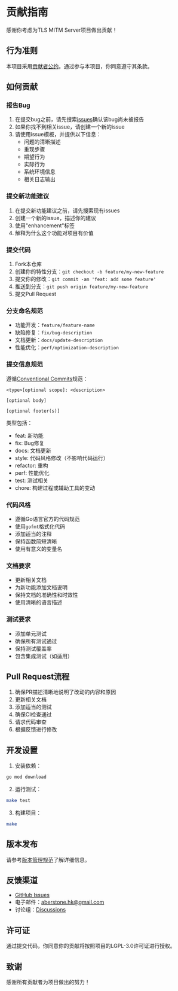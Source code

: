 # 贡献指南

感谢你考虑为TLS MITM Server项目做出贡献！

## 行为准则

本项目采用[贡献者公约](https://www.contributor-covenant.org/zh-cn/version/2/0/code_of_conduct/)。通过参与本项目，你同意遵守其条款。

## 如何贡献

### 报告Bug

1. 在提交bug之前，请先搜索[issues](https://github.com/aberstone/tls_mitm_server/issues)确认该bug尚未被报告
2. 如果你找不到相关issue，请创建一个新的issue
3. 请使用issue模板，并提供以下信息：
   - 问题的清晰描述
   - 重现步骤
   - 期望行为
   - 实际行为
   - 系统环境信息
   - 相关日志输出

### 提交新功能建议

1. 在提交新功能建议之前，请先搜索现有issues
2. 创建一个新的issue，描述你的建议
3. 使用"enhancement"标签
4. 解释为什么这个功能对项目有价值

### 提交代码

1. Fork本仓库
2. 创建你的特性分支：`git checkout -b feature/my-new-feature`
3. 提交你的修改：`git commit -am 'feat: add some feature'`
4. 推送到分支：`git push origin feature/my-new-feature`
5. 提交Pull Request

### 分支命名规范

- 功能开发：`feature/feature-name`
- 缺陷修复：`fix/bug-description`
- 文档更新：`docs/update-description`
- 性能优化：`perf/optimization-description`

### 提交信息规范

遵循[Conventional Commits](https://www.conventionalcommits.org/)规范：

```
<type>[optional scope]: <description>

[optional body]

[optional footer(s)]
```

类型包括：
- feat: 新功能
- fix: Bug修复
- docs: 文档更新
- style: 代码风格修改（不影响代码运行）
- refactor: 重构
- perf: 性能优化
- test: 测试相关
- chore: 构建过程或辅助工具的变动

### 代码风格

- 遵循Go语言官方的代码规范
- 使用`gofmt`格式化代码
- 添加适当的注释
- 保持函数简短清晰
- 使用有意义的变量名

### 文档要求

- 更新相关文档
- 为新功能添加文档说明
- 保持文档的准确性和时效性
- 使用清晰的语言描述

### 测试要求

- 添加单元测试
- 确保所有测试通过
- 保持测试覆盖率
- 包含集成测试（如适用）

## Pull Request流程

1. 确保PR描述清晰地说明了改动的内容和原因
2. 更新相关文档
3. 添加适当的测试
4. 确保CI检查通过
5. 请求代码审查
6. 根据反馈进行修改

## 开发设置

1. 安装依赖：
```bash
go mod download
```

2. 运行测试：
```bash
make test
```

3. 构建项目：
```bash
make
```

## 版本发布

请参考[版本管理规范](VERSIONING.md)了解详细信息。

## 反馈渠道

- [GitHub Issues](https://github.com/aberstone/tls_mitm_server/issues)
- 电子邮件：aberstone.hk@gmail.com
- 讨论组：[Discussions](https://github.com/aberstone/tls_mitm_server/discussions)

## 许可证

通过提交代码，你同意你的贡献将按照项目的LGPL-3.0许可证进行授权。

## 致谢

感谢所有贡献者为项目做出的努力！
